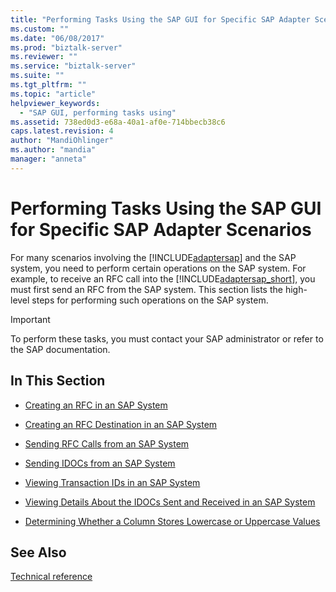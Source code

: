 ```yaml
---
title: "Performing Tasks Using the SAP GUI for Specific SAP Adapter Scenarios | Microsoft Docs"
ms.custom: ""
ms.date: "06/08/2017"
ms.prod: "biztalk-server"
ms.reviewer: ""
ms.service: "biztalk-server"
ms.suite: ""
ms.tgt_pltfrm: ""
ms.topic: "article"
helpviewer_keywords: 
  - "SAP GUI, performing tasks using"
ms.assetid: 738ed0d3-e68a-40a1-af0e-714bbecb38c6
caps.latest.revision: 4
author: "MandiOhlinger"
ms.author: "mandia"
manager: "anneta"
---
```

# Performing Tasks Using the SAP GUI for Specific SAP Adapter Scenarios
For many scenarios involving the [!INCLUDE[adaptersap](../../includes/adaptersap-md.md)] and the SAP system, you need to perform certain operations on the SAP system. For example, to receive an RFC call into the [!INCLUDE[adaptersap_short](../../includes/adaptersap-short-md.md)], you must first send an RFC from the SAP system. This section lists the high-level steps for performing such operations on the SAP system.  
  
> [!IMPORTANT]
>  To perform these tasks, you must contact your SAP administrator or refer to the SAP documentation.  
  
## In This Section  
  
-   [Creating an RFC in an SAP System](../../adapters-and-accelerators/adapter-sap/creating-an-rfc-in-an-sap-system.md)  
  
-   [Creating an RFC Destination in an SAP System](../../adapters-and-accelerators/adapter-sap/creating-an-rfc-destination-in-an-sap-system.md)  
  
-   [Sending RFC Calls from an SAP System](../../adapters-and-accelerators/adapter-sap/sending-rfc-calls-from-an-sap-system.md)  
  
-   [Sending IDOCs from an SAP System](../../adapters-and-accelerators/adapter-sap/sending-idocs-from-an-sap-system.md)  
  
-   [Viewing Transaction IDs in an SAP System](../../adapters-and-accelerators/adapter-sap/viewing-transaction-ids-in-an-sap-system.md)  
  
-   [Viewing Details About the IDOCs Sent and Received in an SAP System](../../adapters-and-accelerators/adapter-sap/viewing-details-about-the-idocs-sent-and-received-in-an-sap-system.md)  
  
-   [Determining Whether a Column Stores Lowercase or Uppercase Values](../../adapters-and-accelerators/adapter-sap/determining-whether-a-column-stores-lowercase-or-uppercase-values.md)  
  
## See Also  
[Technical reference](../../adapters-and-accelerators/adapter-sap/technical-reference-for-the-sap-adapter.md)